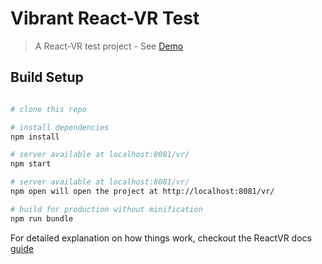 # Vibrant React-VR Test

> A React-VR test project - See [Demo](https://co851002.github.io/reactVR/bundle/)

## Build Setup

``` bash

# clone this repo

# install dependencies
npm install

# server available at localhost:8081/vr/
npm start

# server available at localhost:8081/vr/
npm open will open the project at http://localhost:8081/vr/

# build for production without minification
npm run bundle

```


For detailed explanation on how things work, checkout the ReactVR docs [guide](https://facebookincubator.github.io/react-vr/)
